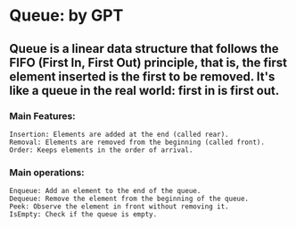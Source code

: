 # Queue: by GPT


## Queue is a linear data structure that follows the FIFO (First In, First Out) principle, that is, the first element inserted is the first to be removed. It's like a queue in the real world: first in is first out.


### Main Features:

    Insertion: Elements are added at the end (called rear).
    Removal: Elements are removed from the beginning (called front).
    Order: Keeps elements in the order of arrival.

### Main operations:

    Enqueue: Add an element to the end of the queue.
    Dequeue: Remove the element from the beginning of the queue.
    Peek: Observe the element in front without removing it.
    IsEmpty: Check if the queue is empty.